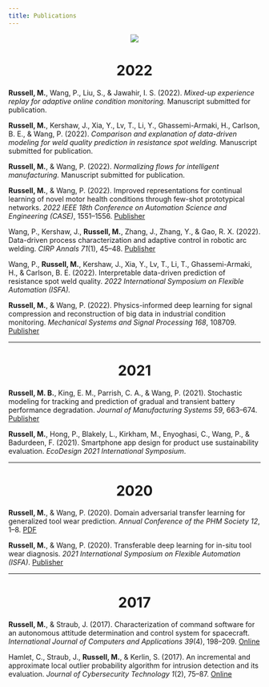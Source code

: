 ```yaml
---
title: Publications
---
```


<div style="text-align: center">
    <a href="https://scholar.google.com/citations?user=FNyNIFgAAAAJ&hl=en">
        <img src="https://img.shields.io/badge/Google%20Scholar-blue" />
    </a>
</div>

<h1 style="text-align: center;">2022</h1>

**Russell, M.**, Wang, P., Liu, S., & Jawahir, I. S. (2022). *Mixed-up experience replay for adaptive online condition monitoring.* Manuscript submitted for publication.

**Russell, M.**, Kershaw, J., Xia, Y., Lv, T., Li, Y., Ghassemi-Armaki, H., Carlson, B. E., & Wang, P. (2022). *Comparison and explanation of data-driven modeling for weld quality prediction in resistance spot welding.* Manuscript submitted for publication.

**Russell, M.**, & Wang, P. (2022). *Normalizing flows for intelligent manufacturing.* Manuscript submitted for publication.

**Russell, M.**, & Wang, P. (2022). Improved representations for continual learning of novel motor health conditions through few-shot prototypical networks. *2022 IEEE 18th Conference on Automation Science and Engineering (CASE)*, 1551&ndash;1556. [Publisher](https://ieeexplore.ieee.org/abstract/document/9926567)

Wang, P., Kershaw, J., **Russell, M.**, Zhang, J., Zhang, Y., & Gao, R. X. (2022). Data-driven process characterization and adaptive control in robotic arc welding. *CIRP Annals 71*(1), 45&ndash;48. [Publisher](https://www.sciencedirect.com/science/article/abs/pii/S0007850622000920?dgcid=coauthor)

Wang, P., **Russell, M.**, Kershaw, J., Xia, Y., Lv, T., Li, T., Ghassemi-Armaki, H., & Carlson, B. E. (2022). Interpretable data-driven prediction of resistance spot weld quality. *2022 International Symposium on Flexible Automation (ISFA).*

**Russell, M.**, & Wang, P. (2022). Physics-informed deep learning for signal compression and reconstruction of big data in industrial condition monitoring. *Mechanical Systems and Signal Processing 168*, 108709. [Publisher](https://www.sciencedirect.com/science/article/abs/pii/S0888327021010293)

---

<h1 style="text-align: center;">2021</h1>

**Russell, M. B.**, King, E. M., Parrish, C. A., & Wang, P. (2021). Stochastic modeling for tracking and prediction of gradual and transient battery performance degradation. *Journal of Manufacturing Systems 59*, 663&ndash;674. [Publisher](https://www.sciencedirect.com/science/article/abs/pii/S0278612521000881)

**Russell, M.**, Hong, P., Blakely, L., Kirkham, M., Enyoghasi, C., Wang, P., & Badurdeen, F. (2021). Smartphone app design for product use sustainability evaluation. *EcoDesign 2021 International Symposium*.

---

<h1 style="text-align: center;">2020</h1>

**Russell, M.**, & Wang, P. (2020). Domain adversarial transfer learning for generalized tool wear prediction. *Annual Conference of the PHM Society 12*, 1&ndash;8. [PDF](https://papers.phmsociety.org/index.php/phmconf/article/download/1137/910)
 
**Russell, M.**, & Wang, P. (2020). Transferable deep learning for in-situ tool wear diagnosis. *2021 International Symposium on Flexible Automation (ISFA)*. [Publisher](https://asmedigitalcollection.asme.org/ISFA/proceedings-abstract/ISFA2020/83617/V001T09A006/1087345)

---

<h1 style="text-align: center;">2017</h1>

**Russell, M.**, & Straub, J. (2017). Characterization of command software for an autonomous attitude determination and control system for spacecraft. *International Journal of Computers and Applications 39*(4), 198&ndash;209. [Online](https://www.tandfonline.com/doi/abs/10.1080/1206212X.2017.1329261)

Hamlet, C., Straub, J., **Russell, M.**, & Kerlin, S. (2017). An incremental and approximate local outlier probability algorithm for intrusion detection and its evaluation. *Journal of Cybersecurity Technology 1*(2), 75&ndash;87. [Online](https://www.tandfonline.com/doi/full/10.1080/23742917.2016.1226651)
